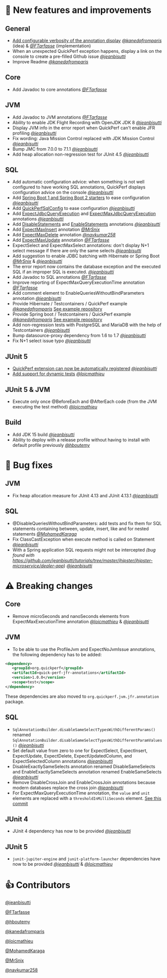 
# 🚀 New features and improvements

## General
* [Add configurable verbosity of the annotation display](./Limit-console-verbosity) [*@kanedafromparis*](https://github.com/kanedafromparis) (idea) & [*@FTarfasse*](https://github.com/FTarfasse) (implementation)
* When an unexpected QuickPerf exception happens, display a link on the console to create a pre-filled Github issue [*@jeanbisutti*](https://github.com/jeanbisutti)
* Improve Readme [*@kanedafromparis*](https://github.com/kanedafromparis)

## Core
* Add Javadoc to core annotations [*@FTarfasse*](https://github.com/FTarfasse)

## JVM
* Add Javadoc to JVM annotations [*@FTarfasse*](https://github.com/FTarfasse)
* Ability to enable JDK Flight Recording with OpenJDK JDK 8 [*@jeanbisutti*](https://github.com/jeanbisutti)
* Display JVM info in the error report when QuickPerf can't enable JFR profiling [*@jeanbisutti*](https://github.com/jeanbisutti)
* Fix wording: Java Mission Control replaced with JDK Mission Control [*@jeanbisutti*](https://github.com/jeanbisutti)
* Bump JMC from 7.0.0 to 7.1.1 [*@jeanbisutti*](https://github.com/jeanbisutti)
* Add heap allocation non-regression test for JUnit 4.5 [*@jeanbisutti*](https://github.com/jeanbisutti)

## SQL
* Add automatic configuration advice: when something is not well configured to have working SQL annotations, QuickPerf displays configuration advice on the console [*@jeanbisutti*](https://github.com/jeanbisutti)
* Add [Spring Boot 1 and Spring Boot 2 starters](./Spring#spring-boot) to ease configuration [*@jeanbisutti*](https://github.com/jeanbisutti)
* Add [QuickPerfSqlConfig](./Spring#spring-without-spring-boot) to ease configuration [*@jeanbisutti*](https://github.com/jeanbisutti)
* Add [ExpectJdbcQueryExecution](./@ExpectJdbcQueryExecution) and [ExpectMaxJdbcQueryExecution](./@ExpectMaxJdbcQueryExecution)  annotations [*@jeanbisutti*](https://github.com/jeanbisutti)
* Add [DisableStatements](./@DisableStatements) and [EnableStatements](./@EnableStatements) annotations [*@jeanbisutti*](https://github.com/jeanbisutti)
* Add [ExpectMaxInsert](./@ExpectMaxInsert) annotation [*@MrSnix*](https://github.com/MrSnix)
* Add [ExpectMaxDelete](./@ExpectMaxDelete) annotation [*@navkumar258*](https://github.com/navkumar258)
* Add [ExpectMaxUpdate](./@ExpectMaxUpdate)  annotation [*@FTarfasse*](https://github.com/FTarfasse)
* ExpectSelect and ExpectMaxSelect annotations: don't display N+1 select message if there are only the same selects [*@jeanbisutti*](https://github.com/jeanbisutti) 
* Add suggestion to enable JDBC batching with Hibernate or Spring Boot [*@MrSnix*](https://github.com/MrSnix) & [*@jeanbisutti*](https://github.com/jeanbisutti) 
* The error report now contains the database exception and the executed SQL if an improper SQL is executed. [*@jeanbisutti*](https://github.com/jeanbisutti) 
* Add Javadoc to SQL annotations [*@FTarfasse*](https://github.com/FTarfasse)
* Improve reporting of ExpectMaxQueryExecutionTime annotation [*@FTarfasse*](https://github.com/FTarfasse)
* Add comment element to EnableQueriesWithoutBindParameters annotation [*@jeanbisutti*](https://github.com/jeanbisutti)
* Provide Hibernate / Testcontainers / QuickPerf example [*@kanedafromparis*](https://github.com/kanedafromparis) [See example repository](https://github.com/quick-perf/quickperf-examples)
* Provide Spring boot / Testcontainers / QuickPerf example [*@kanedafromparis*](https://github.com/kanedafromparis) [See example repository](https://github.com/quick-perf/quickperf-examples)
* Add non-regression tests with PostgreSQL and MariaDB with the help of Testcontainers [*@jeanbisutti*](https://github.com/jeanbisutti)
* Bump datasource-proxy dependency from 1.6 to 1.7 [*@jeanbisutti*](https://github.com/jeanbisutti)
* Fix N+1 select issue typo [*@jeanbisutti*](https://github.com/jeanbisutti)
 
## JUnit 5
* [QuickPerf extension can now be automatically registered](JUnit-5#automatically-register-quickperf-extension) [*@jeanbisutti*](https://github.com/jeanbisutti)
* [Add support for dynamic tests](JUnit-5#dynamic-tests) [*@loicmathieu*](https://github.com/loicmathieu) 

## JUnit 5 & JVM
* Execute only once @BeforeEach and @AfterEach code (from the JVM executing the test method) [*@loicmathieu*](https://github.com/loicmathieu) 

## Build
* Add JDK 15 build [*@jeanbisutti*](https://github.com/jeanbisutti)
* Ability to deploy with a release profile without having to install with default profile previously [*@hboutemy*](https://github.com/hboutemy)
  
# 🐛 Bug fixes

## JVM
* Fix heap allocation measure for JUnit 4.13 and JUnit 4.13.1 [*@jeanbisutti*](https://github.com/jeanbisutti) 

## SQL
* @DisableQueriesWithoutBindParameters: add tests and fix them for SQL statements containing between, update, insert, like and for nested statements [*@MohamedKaraga*](https://github.com/MohamedKaraga)
* Fix ClassCastException when execute method is called on Statement [*@jeanbisutti*](https://github.com/jeanbisutti) 
* With a Spring application SQL requests might not be intercepted _(bug found with https://github.com/jeanbisutti/tutorials/tree/master/jhipster/jhipster-microservice/dealer-app_) [*@jeanbisutti*](https://github.com/jeanbisutti) 

#  ⚠️ Breaking changes
## Core
* Remove microSeconds and nanoSeconds elements from ExpectMaxExecutionTime annotation [*@loicmathieu*](https://github.com/loicmathieu) & [*@jeanbisutti*](https://github.com/jeanbisutti) 

## JVM
* To be able to use the ProfileJvm and ExpectNoJvmIssue annotations, the following dependency has to be added:
```xml
<dependency>
   <groupId>org.quickperf</groupId>
   <artifactId>quick-perf-jfr-annotations</artifactId>
   <version>1.0.0</version>
   <scope>test</scope>
</dependency>
```
These dependencies are also moved to `org.quickperf.jvm.jfr.annotation` package. 

## SQL
* `SqlAnnotationBuilder.disableSameSelectTypesWithDifferentParams()` renamed  `SqlAnnotationBuilder.disableSameSelectTypesWithDifferentParamValues()` [*@jeanbisutti*](https://github.com/jeanbisutti)
* Set default value from zero to one for ExpectSelect, ExpectInsert, ExpectUpdate, ExpectDelete, ExpectUpdatedColumn, and ExpectSelectedColumn annotations [*@jeanbisutti*](https://github.com/jeanbisutti)
* DisableExactlySameSelects annotation renamed DisableSameSelects and EnableExactlySameSelects annotation renamed EnableSameSelects [*@jeanbisutti*](https://github.com/jeanbisutti)
* Remove DisableCrossJoin and EnableCrossJoin annotations because modern databases replace the cross join [*@jeanbisutti*](https://github.com/jeanbisutti)
* For ExpectMaxQueryExecutionTime annotation, the `value` and `unit` elements are replaced with a `thresholdInMilliSeconds` element. [See this commit](https://github.com/quick-perf/quickperf/commit/bbb561bd1eeeeab228e12688b14a571bfd9592b9)

## JUnit 4
* JUnit 4 dependency has now to be provided [*@jeanbisutti*](https://github.com/jeanbisutti) 

## JUnit 5
* `junit-jupiter-engine` and `junit-platform-launcher` dependencies have now to be provided  [*@jeanbisutti*](https://github.com/jeanbisutti) & [*@loicmathieu*](https://github.com/loicmathieu)

# 👍 Contributors
[@jeanbisutti](https://github.com/jeanbisutti) <br>

[@FTarfasse](https://github.com/FTarfasse) <br>

[@hboutemy](https://github.com/hboutemy) <br>

[@kanedafromparis](https://github.com/kanedafromparis) <br>

[@loicmathieu](https://github.com/loicmathieu) <br>

[@MohamedKaraga](https://github.com/MohamedKaraga) <br>

[@MrSnix](https://github.com/MrSnix) <br>

[@navkumar258](https://github.com/navkumar258)